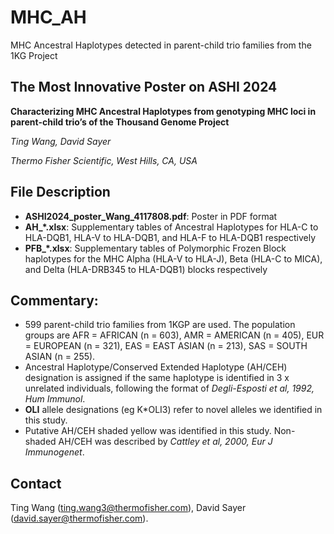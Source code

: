 # MHC_AH
MHC Ancestral Haplotypes detected in parent-child trio families from the 1KG Project

## The Most Innovative Poster on ASHI 2024
**Characterizing MHC Ancestral Haplotypes from genotyping MHC loci in parent-child trio’s of the Thousand Genome Project**

*Ting Wang, David Sayer*

*Thermo Fisher Scientific, West Hills, CA, USA*

## File Description
* **ASHI2024_poster_Wang_4117808.pdf**: Poster in PDF format
* **AH_*.xlsx**: Supplementary tables of Ancestral Haplotypes for HLA-C to HLA-DQB1, HLA-V to HLA-DQB1, and HLA-F to HLA-DQB1 respectively
* **PFB_*.xlsx**: Supplementary tables of Polymorphic Frozen Block haplotypes for the MHC Alpha (HLA-V to HLA-J), Beta (HLA-C to MICA), and Delta (HLA-DRB345 to HLA-DQB1) blocks respectively

## Commentary:

* 599 parent-child trio families from 1KGP are used. The population groups are AFR = AFRICAN (n = 603), AMR = AMERICAN (n = 405), EUR = EUROPEAN (n = 321), EAS = EAST ASIAN (n = 213), SAS = SOUTH ASIAN (n = 255).
* Ancestral Haplotype/Conserved Extended Haplotype (AH/CEH) designation is assigned if the same haplotype is identified in 3 x unrelated individuals, following the format of *Degli-Esposti et al, 1992, Hum Immunol*.
* **OLI** allele designations (eg K*OLI3) refer to novel alleles we identified in this study.
* Putative AH/CEH shaded yellow was identified in this study. Non-shaded AH/CEH was described by *Cattley et al, 2000, Eur J Immunogenet*.
  
## Contact
Ting Wang (ting.wang3@thermofisher.com), David Sayer (david.sayer@thermofisher.com).

